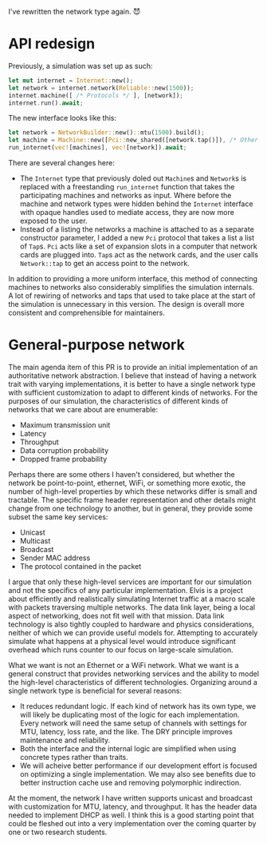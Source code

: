 I've rewritten the network type again. 😈

# API redesign

Previously, a simulation was set up as such:

```rust
let mut internet = Internet::new();
let network = internet.network(Reliable::new(1500));
internet.machine([ /* Protocols */ ], [network]);
internet.run().await;
```

The new interface looks like this:

```rust
let network = NetworkBuilder::new()::mtu(1500).build();
let machine = Machine::new([Pci::new_shared([network.tap()]), /* Other protocols */]);
run_internet(vec![machines], vec![network]).await;
```

There are several changes here:

- The `Internet` type that previously doled out `Machine`s and `Network`s is replaced with a freestanding `run_internet` function that takes the participating machines and networks as input. Where before the machine and network types were hidden behind the `Internet` interface with opaque handles used to mediate access, they are now more exposed to the user.
- Instead of a listing the networks a machine is attached to as a separate constructor parameter, I added a new `Pci` protocol that takes a list a list of `Tap`s. `Pci` acts like a set of expansion slots in a computer that network cards are plugged into. `Tap`s act as the network cards, and the user calls `Network::tap` to get an access point to the network.

In addition to providing a more uniform interface, this method of connecting machines to networks also considerably simplifies the simulation internals. A lot of rewiring of networks and taps that used to take place at the start of the simulation is unnecessary in this version. The design is overall more consistent and comprehensible for maintainers.

# General-purpose network

The main agenda item of this PR is to provide an initial implementation of an authoritative network abstraction. I believe that instead of having a network trait with varying implementations, it is better to have a single network type with sufficient customization to adapt to different kinds of networks. For the purposes of our simulation, the characteristics of different kinds of networks that we care about are enumerable:

- Maximum transmission unit
- Latency
- Throughput
- Data corruption probability
- Dropped frame probability

Perhaps there are some others I haven't considered, but whether the network be point-to-point, ethernet, WiFi, or something more exotic, the number of high-level properties by which these networks differ is small and tractable. The specific frame header representation and other details might change from one technology to another, but in general, they provide some subset the same key services:

- Unicast
- Multicast
- Broadcast
- Sender MAC address
- The protocol contained in the packet

I argue that only these high-level services are important for our simulation and not the specifics of any particular implementation. Elvis is a project about efficiently and realistically simulating Internet traffic at a macro scale with packets traversing multiple networks. The data link layer, being a local aspect of networking, does not fit well with that mission. Data link technology is also tightly coupled to hardware and physics considerations, neither of which we can provide useful models for. Attempting to accurately simulate what happens at a physical level would introduce significant overhead which runs counter to our focus on large-scale simulation.

What we want is not an Ethernet or a WiFi network. What we want is a general construct that provides networking services and the ability to model the high-level characteristics of different technologies. Organizing around a single network type is beneficial for several reasons:

- It reduces redundant logic. If each kind of network has its own type, we will likely be duplicating most of the logic for each implementation. Every network will need the same setup of channels with settings for MTU, latency, loss rate, and the like. The DRY principle improves maintenance and reliability.
- Both the interface and the internal logic are simplified when using concrete types rather than traits.
- We will acheive better performance if our development effort is focused on optimizing a single implementation. We may also see benefits due to better instruction cache use and removing polymorphic indirection.

At the moment, the network I have written supports unicast and broadcast with customization for MTU, latency, and throughput. It has the header data needed to implement DHCP as well. I think this is a good starting point that could be fleshed out into a very implementation over the coming quarter by one or two research students.
